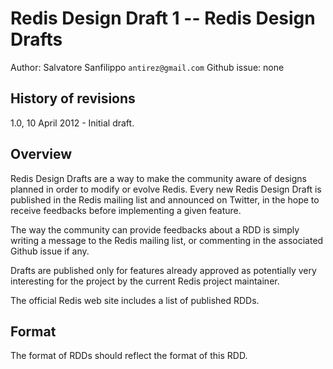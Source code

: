 # Redis Design Draft 1 -- Redis Design Drafts

Author: Salvatore Sanfilippo `antirez@gmail.com`
Github issue: none

## History of revisions

1.0, 10 April 2012 - Initial draft.

## Overview

Redis Design Drafts are a way to make the community aware of designs planned
in order to modify or evolve Redis. Every new Redis Design Draft is published
in the Redis mailing list and announced on Twitter, in the hope to receive
feedbacks before implementing a given feature.

The way the community can provide feedbacks about a RDD is simply writing
a message to the Redis mailing list, or commenting in the associated
Github issue if any.

Drafts are published only for features already approved as potentially very
interesting for the project by the current Redis project maintainer.

The official Redis web site includes a list of published RDDs.

## Format

The format of RDDs should reflect the format of this RDD.
